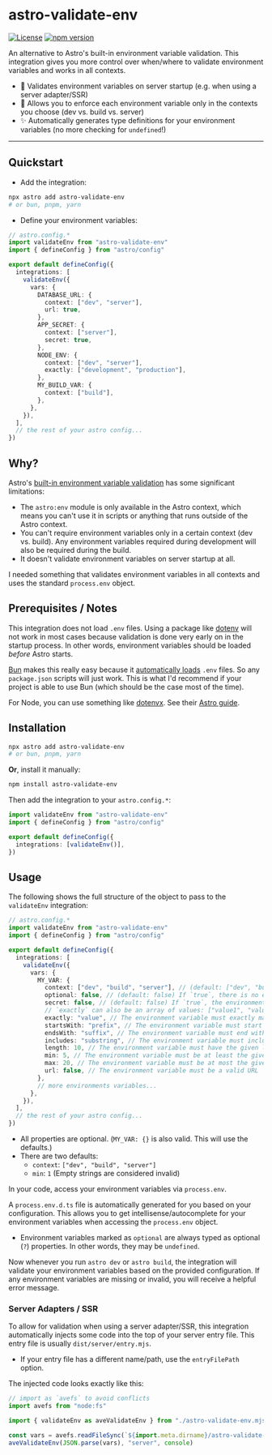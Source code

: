 # astro-validate-env

[![License](https://img.shields.io/badge/license-MIT-blue.svg)](LICENSE)
[![npm version](https://img.shields.io/npm/v/astro-validate-env.svg)](https://www.npmjs.com/package/astro-validate-env)

An alternative to Astro's built-in environment variable validation. This integration gives you more control over when/where to validate environment variables and works in all contexts.

- 🚀 Validates environment variables on server startup (e.g. when using a server adapter/SSR)
- 🎯 Allows you to enforce each environment variable only in the contexts you choose (dev vs. build vs. server)
- ✨ Automatically generates type definitions for your environment variables (no more checking for `undefined`!)

---

## Quickstart

- Add the integration:

```sh
npx astro add astro-validate-env
# or bun, pnpm, yarn
```

- Define your environment variables:

```ts
// astro.config.*
import validateEnv from "astro-validate-env"
import { defineConfig } from "astro/config"

export default defineConfig({
  integrations: [
    validateEnv({
      vars: {
        DATABASE_URL: {
          context: ["dev", "server"],
          url: true,
        },
        APP_SECRET: {
          context: ["server"],
          secret: true,
        },
        NODE_ENV: {
          context: ["dev", "server"],
          exactly: ["development", "production"],
        },
        MY_BUILD_VAR: {
          context: ["build"],
        },
      },
    }),
  ],
  // the rest of your astro config...
})
```

## Why?

Astro's [built-in environment variable validation](https://docs.astro.build/en/guides/environment-variables/#type-safe-environment-variables) has some significant limitations:

- The `astro:env` module is only available in the Astro context, which means you can't use it in scripts or anything that runs outside of the Astro context.
- You can't require environment variables only in a certain context (dev vs. build). Any environment variables required during development will also be required during the build.
- It doesn't validate environment variables on server startup at all.

I needed something that validates environment variables in all contexts and uses the standard `process.env` object.

## Prerequisites / Notes

This integration does not load `.env` files. Using a package like [dotenv](https://www.npmjs.com/package/dotenv) will not work in most cases because validation is done very early on in the startup process. In other words, environment variables should be loaded _before_ Astro starts.

[Bun](https://bun.sh) makes this really easy because it [automatically loads](https://bun.sh/docs/runtime/env#setting-environment-variables) `.env` files. So any `package.json` scripts will just work. This is what I'd recommend if your project is able to use Bun (which should be the case most of the time).

For Node, you can use something like [dotenvx](https://github.com/dotenvx/dotenvx). See their [Astro guide](https://dotenvx.com/docs/package-managers/npm#astro).

## Installation

```sh
npx astro add astro-validate-env
# or bun, pnpm, yarn
```

**Or**, install it manually:

```sh
npm install astro-validate-env
```

Then add the integration to your `astro.config.*`:

```ts
import validateEnv from "astro-validate-env"
import { defineConfig } from "astro/config"

export default defineConfig({
  integrations: [validateEnv()],
})
```

## Usage

The following shows the full structure of the object to pass to the `validateEnv` integration:

```ts
// astro.config.*
import validateEnv from "astro-validate-env"
import { defineConfig } from "astro/config"

export default defineConfig({
  integrations: [
    validateEnv({
      vars: {
        MY_VAR: {
          context: ["dev", "build", "server"], // (default: ["dev", "build", "server"]) The context(s) where the variable is needed
          optional: false, // (default: false) If `true`, there is no error if the environment variable is missing
          secret: false, // (default: false) If `true`, the environment variable value will never be printed in log output
          // `exactly` can also be an array of values: ["value1", "value2"]
          exactly: "value", // The environment variable must exactly match the given value (or if an array, one of the given values)
          startsWith: "prefix", // The environment variable must start with the given value
          endsWith: "suffix", // The environment variable must end with the given value
          includes: "substring", // The environment variable must include the given value
          length: 10, // The environment variable must have the given length
          min: 5, // The environment variable must be at least the given length
          max: 20, // The environment variable must be at most the given length
          url: false, // The environment variable must be a valid URL
        },
        // more environments variables...
      },
    }),
  ],
  // the rest of your astro config...
})
```

- All properties are optional. (`MY_VAR: {}` is also valid. This will use the defaults.)
- There are two defaults:
  - `context`: `["dev", "build", "server"]`
  - `min`: `1` (Empty strings are considered invalid)

In your code, access your environment variables via `process.env`.

A `process.env.d.ts` file is automatically generated for you based on your configuration. This allows you to get intellisense/autocomplete for your environment variables when accessing the `process.env` object.

- Environment variables marked as `optional` are always typed as optional (`?`) properties. In other words, they may be `undefined`.

Now whenever you run `astro dev` or `astro build`, the integration will validate your environment variables based on the provided configuration. If any environment variables are missing or invalid, you will receive a helpful error message.

### Server Adapters / SSR

To allow for validation when using a server adapter/SSR, this integration automatically injects some code into the top of your server entry file. This entry file is usually `dist/server/entry.mjs`.

- If your entry file has a different name/path, use the `entryFilePath` option.

The injected code looks exactly like this:

```js
// import as `avefs` to avoid conflicts
import avefs from "node:fs"

import { validateEnv as aveValidateEnv } from "./astro-validate-env.mjs" // a copy of `src/validator.ts`

const vars = avefs.readFileSync(`${import.meta.dirname}/astro-validate-env.json`) // a serialized version of your `validateEnv` configuration
aveValidateEnv(JSON.parse(vars), "server", console)
```
